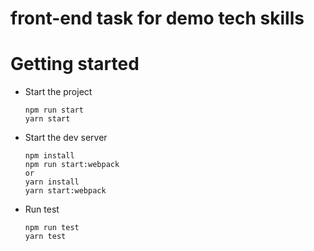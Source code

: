 # front-end task for demo tech skills
# Getting started
* Start the project
  ```
  npm run start
  yarn start
    ```
* Start the dev server
  ```
  npm install
  npm run start:webpack
  or
  yarn install
  yarn start:webpack
    ```
* Run test
  ```
  npm run test
  yarn test
    ```
